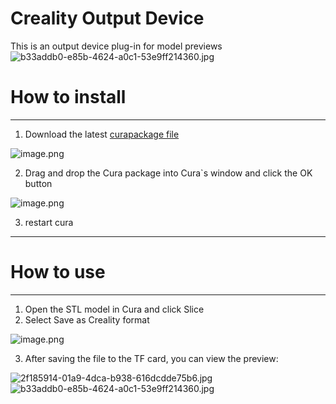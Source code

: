 Creality Output Device
=====================

This is an output device plug-in for model previews
![b33addb0-e85b-4624-a0c1-53e9ff214360.jpg](https://cdn.nlark.com/yuque/0/2021/jpeg/22795356/1639541247991-3639d58c-009e-4fa5-b052-fa4df2ef9934.jpeg#clientId=u2eed4c13-d33a-4&crop=0&crop=0&crop=1&crop=1&from=paste&height=480&id=Zx5QQ&margin=%5Bobject%20Object%5D&name=b33addb0-e85b-4624-a0c1-53e9ff214360.jpg&originHeight=1920&originWidth=1080&originalType=binary&ratio=1&rotation=0&showTitle=false&size=408118&status=done&style=none&taskId=u1902d0aa-91ae-4f38-bb9a-f3c0047ef2a&title=&width=270)
# How to install

---

1. Download the latest [curapackage file](https://github.com/crealitycloud/CrealityThumbnailPlugin/releases)

![image.png](https://cdn.nlark.com/yuque/0/2021/png/22795356/1639538803003-176f1ac7-5852-4107-8574-96f7909e4bd4.png#clientId=u2eed4c13-d33a-4&crop=0&crop=0&crop=1&crop=1&from=paste&height=535&id=ub5bec603&margin=%5Bobject%20Object%5D&name=image.png&originHeight=535&originWidth=1184&originalType=binary&ratio=1&rotation=0&showTitle=false&size=35736&status=done&style=none&taskId=u38c8bb42-2287-4657-921f-d180af605c4&title=&width=1184)

2. Drag and drop the Cura package into Cura`s window and click the OK button

![image.png](https://cdn.nlark.com/yuque/0/2021/png/22795356/1639546850782-1fca3aff-ff36-4323-98ec-ccb78aaba3d5.png#clientId=ue8ca2024-4847-4&crop=0&crop=0&crop=1&crop=1&from=drop&id=ube40a0e1&margin=%5Bobject%20Object%5D&name=image.png&originHeight=126&originWidth=377&originalType=binary&ratio=1&rotation=0&showTitle=false&size=9139&status=done&style=none&taskId=u3b8c42f7-a9c3-402f-a76e-bb426ee63eb&title=)

3. restart cura

---

# How to use

---

1. Open the STL model in Cura and click Slice​
1. Select Save as Creality format

![image.png](https://cdn.nlark.com/yuque/0/2021/png/22795356/1639540560987-bfd3718a-c050-40d6-bafb-9bfae795c64f.png#clientId=u2eed4c13-d33a-4&crop=0&crop=0&crop=1&crop=1&from=drop&id=uda760507&margin=%5Bobject%20Object%5D&name=image.png&originHeight=122&originWidth=333&originalType=binary&ratio=1&rotation=0&showTitle=false&size=6004&status=done&style=none&taskId=u63be5ad8-aabf-4bd2-b076-96a8475c315&title=)

3. After saving the file to the TF card, you can view the preview:

![2f185914-01a9-4dca-b938-616dcdde75b6.jpg](https://cdn.nlark.com/yuque/0/2021/jpeg/22795356/1639541196714-379f5138-2b83-4dc1-bfcf-9bcb69a61f5c.jpeg#clientId=u2eed4c13-d33a-4&crop=0&crop=0&crop=1&crop=1&from=paste&height=480&id=u1b082210&margin=%5Bobject%20Object%5D&name=2f185914-01a9-4dca-b938-616dcdde75b6.jpg&originHeight=1920&originWidth=1079&originalType=binary&ratio=1&rotation=0&showTitle=false&size=420448&status=done&style=none&taskId=u25b88041-bca1-4c3a-85dd-ee524e3dd56&title=&width=270)![b33addb0-e85b-4624-a0c1-53e9ff214360.jpg](https://cdn.nlark.com/yuque/0/2021/jpeg/22795356/1639541247991-3639d58c-009e-4fa5-b052-fa4df2ef9934.jpeg#clientId=u2eed4c13-d33a-4&crop=0&crop=0&crop=1&crop=1&from=paste&height=480&id=uac235a92&margin=%5Bobject%20Object%5D&name=b33addb0-e85b-4624-a0c1-53e9ff214360.jpg&originHeight=1920&originWidth=1080&originalType=binary&ratio=1&rotation=0&showTitle=false&size=408118&status=done&style=none&taskId=u1902d0aa-91ae-4f38-bb9a-f3c0047ef2a&title=&width=270)

